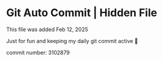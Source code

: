 # Git Auto Commit | Hidden File

This file was added Feb 12, 2025

Just for fun and keeping my daily git commit active 🤪

commit number: 3102879
